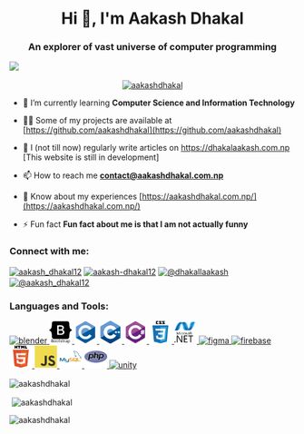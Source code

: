 <h1 align="center">Hi 👋, I'm Aakash Dhakal</h1>
<h3 align="center">An explorer of vast universe of computer programming</h3>

[![](https://visitcount.itsvg.in/api?id=aakashdhakal&icon=0&color=0)](https://visitcount.itsvg.in)


<p align="center" margin-left="10px"> <a href="https://github.com/ryo-ma/github-profile-trophy"><img src="https://github-profile-trophy.vercel.app/?username=aakashdhakal" alt="aakashdhakal" /></a> </p>
  
- 🌱 I’m currently learning **Computer Science and Information Technology**

- 👨‍💻 Some of my projects are available at [https://github.com/aakashdhakal](https://github.com/aakashdhakal)

- 📝 I (not till now) regularly write articles on https://dhakalaakash.com.np [This website is still in development]

- 📫 How to reach me **contact@aakashdhakal.com.np**

- 📄 Know about my experiences [https://aakashdhakal.com.np/](https://aakashdhakal.com.np/)

- ⚡ Fun fact **Fun fact about me is that I am not actually funny**

<h3 align="left">Connect with me:</h3>
<p align="left">
<a href="https://twitter.com/aakash_dhakal12" target="blank"><img align="center" src="https://raw.githubusercontent.com/rahuldkjain/github-profile-readme-generator/master/src/images/icons/Social/twitter.svg" alt="aakash_dhakal12" height="30" width="40" /></a>
<a href="https://linkedin.com/in/aakash-dhakal12" target="blank"><img align="center" src="https://raw.githubusercontent.com/rahuldkjain/github-profile-readme-generator/master/src/images/icons/Social/linked-in-alt.svg" alt="aakash-dhakal12" height="30" width="40" /></a>
<a href="https://fb.com/@dhakallaakash" target="blank"><img align="center" src="https://raw.githubusercontent.com/rahuldkjain/github-profile-readme-generator/master/src/images/icons/Social/facebook.svg" alt="@dhakallaakash" height="30" width="40" /></a>
<a href="https://instagram.com/@aakash_dhakal12" target="blank"><img align="center" src="https://raw.githubusercontent.com/rahuldkjain/github-profile-readme-generator/master/src/images/icons/Social/instagram.svg" alt="@aakash_dhakal12" height="30" width="40" /></a>
</p>

<h3 align="left">Languages and Tools:</h3>
<p align="left"> <a href="https://www.blender.org/" target="_blank" rel="noreferrer"> <img src="https://download.blender.org/branding/community/blender_community_badge_white.svg" alt="blender" width="40" height="40"/> </a> <a href="https://getbootstrap.com" target="_blank" rel="noreferrer"> <img src="https://raw.githubusercontent.com/devicons/devicon/master/icons/bootstrap/bootstrap-plain-wordmark.svg" alt="bootstrap" width="40" height="40"/> </a> <a href="https://www.cprogramming.com/" target="_blank" rel="noreferrer"> <img src="https://raw.githubusercontent.com/devicons/devicon/master/icons/c/c-original.svg" alt="c" width="40" height="40"/> </a> <a href="https://www.w3schools.com/cpp/" target="_blank" rel="noreferrer"> <img src="https://raw.githubusercontent.com/devicons/devicon/master/icons/cplusplus/cplusplus-original.svg" alt="cplusplus" width="40" height="40"/> </a> <a href="https://www.w3schools.com/cs/" target="_blank" rel="noreferrer"> <img src="https://raw.githubusercontent.com/devicons/devicon/master/icons/csharp/csharp-original.svg" alt="csharp" width="40" height="40"/> </a> <a href="https://www.w3schools.com/css/" target="_blank" rel="noreferrer"> <img src="https://raw.githubusercontent.com/devicons/devicon/master/icons/css3/css3-original-wordmark.svg" alt="css3" width="40" height="40"/> </a> <a href="https://dotnet.microsoft.com/" target="_blank" rel="noreferrer"> <img src="https://raw.githubusercontent.com/devicons/devicon/master/icons/dot-net/dot-net-original-wordmark.svg" alt="dotnet" width="40" height="40"/> </a> <a href="https://www.figma.com/" target="_blank" rel="noreferrer"> <img src="https://www.vectorlogo.zone/logos/figma/figma-icon.svg" alt="figma" width="40" height="40"/> </a> <a href="https://firebase.google.com/" target="_blank" rel="noreferrer"> <img src="https://www.vectorlogo.zone/logos/firebase/firebase-icon.svg" alt="firebase" width="40" height="40"/> </a> <a href="https://www.w3.org/html/" target="_blank" rel="noreferrer"> <img src="https://raw.githubusercontent.com/devicons/devicon/master/icons/html5/html5-original-wordmark.svg" alt="html5" width="40" height="40"/> </a> <a href="https://developer.mozilla.org/en-US/docs/Web/JavaScript" target="_blank" rel="noreferrer"> <img src="https://raw.githubusercontent.com/devicons/devicon/master/icons/javascript/javascript-original.svg" alt="javascript" width="40" height="40"/> </a> <a href="https://www.mysql.com/" target="_blank" rel="noreferrer"> <img src="https://raw.githubusercontent.com/devicons/devicon/master/icons/mysql/mysql-original-wordmark.svg" alt="mysql" width="40" height="40"/> </a> <a href="https://www.php.net" target="_blank" rel="noreferrer"> <img src="https://raw.githubusercontent.com/devicons/devicon/master/icons/php/php-original.svg" alt="php" width="40" height="40"/> </a> <a href="https://unity.com/" target="_blank" rel="noreferrer"> <img src="https://cdn-icons-png.flaticon.com/256/5969/5969346.png" alt="unity" width="40" height="40"/ color="white"> </a> </p>


<p><img align="center" src="https://github-readme-streak-stats.herokuapp.com/?user=aakashdhakal&" alt="aakashdhakal" /></p>
<p>&nbsp;<img align="center" src="https://github-readme-stats.vercel.app/api?username=aakashdhakal&show_icons=true&locale=en" alt="aakashdhakal" /></p>
<p><img align="left" src="https://github-readme-stats.vercel.app/api/top-langs?username=aakashdhakal&show_icons=true&locale=en&layout=compact" alt="aakashdhakal" /></p>

